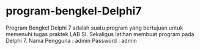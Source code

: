 # program-bengkel-Delphi7
Program Bengkel Delphi 7 adalah suatu program yang bertujuan untuk memenuhi tugas praktek LAB SI. Sekaligus latihan membuat program pada Delphi 7.
Nama Pengguna : admin
Password : admin
